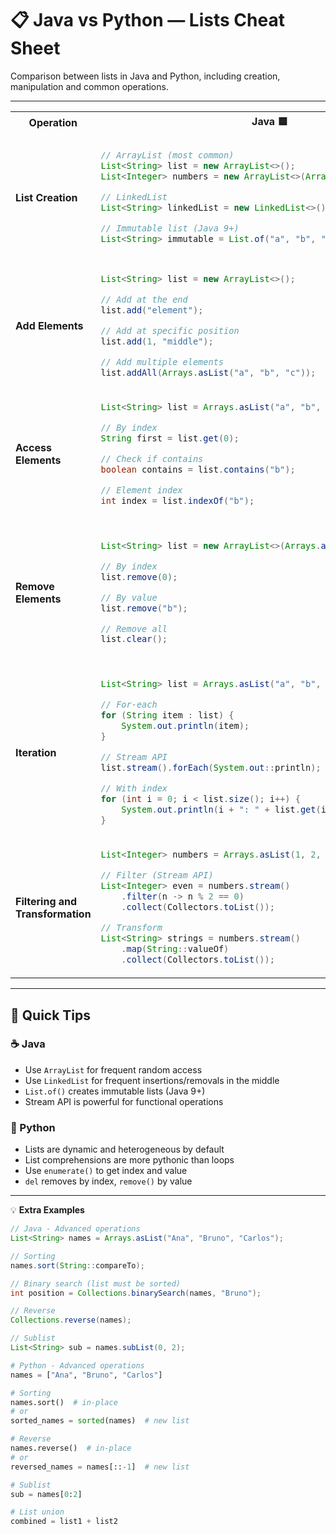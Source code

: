 # 📋 Java vs Python — Lists Cheat Sheet

Comparison between lists in Java and Python, including creation, manipulation and common operations.

---

<table>
<tr>
<th>Operation</th>
<th>Java 🟦</th>
<th>Python 🐍</th>
</tr>
<tr>
<td><strong>List Creation</strong></td>
<td>

```java
// ArrayList (most common)
List<String> list = new ArrayList<>();
List<Integer> numbers = new ArrayList<>(Arrays.asList(1, 2, 3));

// LinkedList
List<String> linkedList = new LinkedList<>();

// Immutable list (Java 9+)
List<String> immutable = List.of("a", "b", "c");
```

</td>
<td>

```python
# Empty list
list = []
list = list()

# List with elements
numbers = [1, 2, 3]
fruits = ["apple", "banana", "orange"]

# Immutable list (tuple)
immutable = ("a", "b", "c")
```

</td>
</tr>
<tr>
<td><strong>Add Elements</strong></td>
<td>

```java
List<String> list = new ArrayList<>();

// Add at the end
list.add("element");

// Add at specific position
list.add(1, "middle");

// Add multiple elements
list.addAll(Arrays.asList("a", "b", "c"));
```

</td>
<td>

```python
list = []

# Add at the end
list.append("element")

# Add at specific position
list.insert(1, "middle")

# Add multiple elements
list.extend(["a", "b", "c"])
```

</td>
</tr>
<tr>
<td><strong>Access Elements</strong></td>
<td>

```java
List<String> list = Arrays.asList("a", "b", "c");

// By index
String first = list.get(0);

// Check if contains
boolean contains = list.contains("b");

// Element index
int index = list.indexOf("b");
```

</td>
<td>

```python
list = ["a", "b", "c"]

# By index
first = list[0]

# Check if contains
contains = "b" in list

# Element index
index = list.index("b")
```

</td>
</tr>
<tr>
<td><strong>Remove Elements</strong></td>
<td>

```java
List<String> list = new ArrayList<>(Arrays.asList("a", "b", "c"));

// By index
list.remove(0);

// By value
list.remove("b");

// Remove all
list.clear();
```

</td>
<td>

```python
list = ["a", "b", "c"]

# By index
del list[0]
# or
list.pop(0)

# By value
list.remove("b")

# Remove all
list.clear()
```

</td>
</tr>
<tr>
<td><strong>Iteration</strong></td>
<td>

```java
List<String> list = Arrays.asList("a", "b", "c");

// For-each
for (String item : list) {
    System.out.println(item);
}

// Stream API
list.stream().forEach(System.out::println);

// With index
for (int i = 0; i < list.size(); i++) {
    System.out.println(i + ": " + list.get(i));
}
```

</td>
<td>

```python
list = ["a", "b", "c"]

# Simple for
for item in list:
    print(item)

# With enumerate (index)
for i, item in enumerate(list):
    print(f"{i}: {item}")

# List comprehension
[print(item) for item in list]
```

</td>
</tr>
<tr>
<td><strong>Filtering and Transformation</strong></td>
<td>

```java
List<Integer> numbers = Arrays.asList(1, 2, 3, 4, 5);

// Filter (Stream API)
List<Integer> even = numbers.stream()
    .filter(n -> n % 2 == 0)
    .collect(Collectors.toList());

// Transform
List<String> strings = numbers.stream()
    .map(String::valueOf)
    .collect(Collectors.toList());
```

</td>
<td>

```python
numbers = [1, 2, 3, 4, 5]

# Filter
even = [n for n in numbers if n % 2 == 0]
# or
even = list(filter(lambda n: n % 2 == 0, numbers))

# Transform
strings = [str(n) for n in numbers]
# or
strings = list(map(str, numbers))
```

</td>
</tr>
</table>

---

## 🧩 Quick Tips

### ☕ Java
- Use `ArrayList` for frequent random access
- Use `LinkedList` for frequent insertions/removals in the middle
- `List.of()` creates immutable lists (Java 9+)
- Stream API is powerful for functional operations

### 🐍 Python
- Lists are dynamic and heterogeneous by default
- List comprehensions are more pythonic than loops
- Use `enumerate()` to get index and value
- `del` removes by index, `remove()` by value

---

💡 **Extra Examples**

```java
// Java - Advanced operations
List<String> names = Arrays.asList("Ana", "Bruno", "Carlos");

// Sorting
names.sort(String::compareTo);

// Binary search (list must be sorted)
int position = Collections.binarySearch(names, "Bruno");

// Reverse
Collections.reverse(names);

// Sublist
List<String> sub = names.subList(0, 2);
```

```python
# Python - Advanced operations
names = ["Ana", "Bruno", "Carlos"]

# Sorting
names.sort()  # in-place
# or
sorted_names = sorted(names)  # new list

# Reverse
names.reverse()  # in-place
# or
reversed_names = names[::-1]  # new list

# Sublist
sub = names[0:2]

# List union
combined = list1 + list2
```